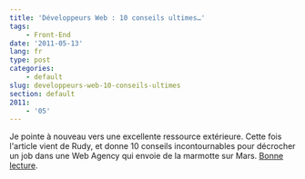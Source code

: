 ```yaml
---
title: 'Développeurs Web : 10 conseils ultimes…'
tags:
    - Front-End
date: '2011-05-13'
lang: fr
type: post
categories:
    - default
slug: developpeurs-web-10-conseils-ultimes
section: default
2011:
    - '05'
---
```


Je pointe à nouveau vers une excellente ressource extérieure. Cette fois l'article vient de Rudy, et donne 10 conseils incontournables pour décrocher un job dans une Web Agency qui envoie de la marmotte sur Mars. [Bonne lecture](http://rudyonweb.net/conseils-premier-emploi-agence-web/).
